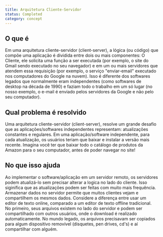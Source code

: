 ```yaml
---
title: Arquitetura Cliente-Servidor
status: Completed
category: concept
---
```


## O que é

Em uma arquitetura cliente-servidor (client-server), a lógica (ou código) que compõe uma aplicação é dividida entre dois ou mais componentes: O Cliente, ele solicita  uma função a ser executada (por exemplo, o site do Gmail sendo executado no seu navegador) e em um ou mais servidores que atendem essa requisição (por exemplo, o serviço "enviar-email" executado nos computadores do Google na nuvem).
Isso é diferente dos softwares legados que normalmente eram independentes (como softwares de desktop na década de 1990) e faziam todo o trabalho em um só lugar (no nosso exemplo, o e-mail é enviado pelos servidores da Google e não pelo seu computador). 

## Qual problema é resolvido 

Uma arquitetura cliente-servidor (client-server), resolve um grande desafio que as aplicações/softwares independentes representam: atualizações constantes e regulares. Em uma aplicação/software independente, para cada atualização, os usuários teriam que baixar e instalar a versão mais recente. Imagina você ter que baixar todo o catálogo de produtos da Amazon para o seu computador, antes de poder navegar no site!

## No que isso ajuda

Ao implementar o software/aplicação em um servidor remoto, os servidores podem atualizá-lo sem precisar alterar a logica no lado do cliente. Isso siginifica que as atualizações podem ser feitas com muito mais frequência. Armazenar dados no servidor permite que muitos clientes vejam e compartilhem os mesmos dados. Considere a diferença entre usar um editor de texto online, comparado a um editor de texto offline tradicional. No primeiro, seus arquivos existem no lado do servidor e podem ser compartilhado com outros usuários, onde o download é realizado automaticamente. No mundo legado, os arquivos precisavam ser copiados para algum dispositivo removível (disquetes, pen drives, cd's) e aí compartilhar com alguém.
